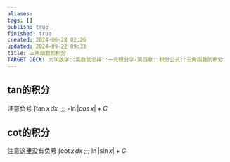 ```yaml
---
aliases: 
tags: []
publish: true
finished: true
created: 2024-06-28 02:26
updated: 2024-09-22 09:33
title: 三角函数的积分
TARGET DECK: 大学数学::高数武忠祥::一元积分学-第四章::积分公式::三角函数的积分
---
```


## tan的积分
注意负号 $\int \tan x \, dx$ ;;; $-\ln|\cos x|+C$

## cot的积分
注意这里没有负号 $\int \cot x \, dx$ ;;; $\ln|\sin x|+C$

